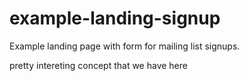 # example-landing-signup
Example landing page with form for mailing list signups. 

pretty intereting concept that we have here 